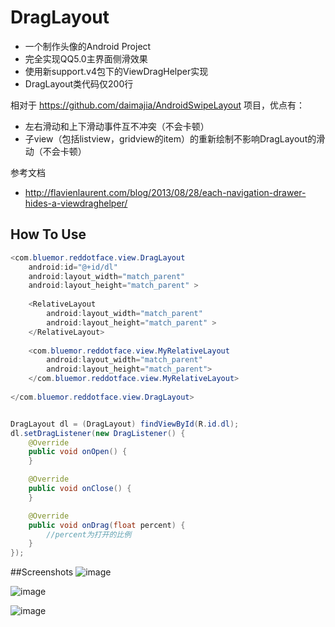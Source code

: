 DragLayout
==========

* 一个制作头像的Android Project
* 完全实现QQ5.0主界面侧滑效果
* 使用新support.v4包下的ViewDragHelper实现
* DragLayout类代码仅200行

相对于 https://github.com/daimajia/AndroidSwipeLayout 项目，优点有：
* 左右滑动和上下滑动事件互不冲突（不会卡顿）
* 子view（包括listview，gridview的item）的重新绘制不影响DragLayout的滑动（不会卡顿）

参考文档
* http://flavienlaurent.com/blog/2013/08/28/each-navigation-drawer-hides-a-viewdraghelper/



## **How To Use** ##
```java
<com.bluemor.reddotface.view.DragLayout
    android:id="@+id/dl"
    android:layout_width="match_parent"
    android:layout_height="match_parent" >
    
    <RelativeLayout
        android:layout_width="match_parent"
        android:layout_height="match_parent" >
    </RelativeLayout>
    
    <com.bluemor.reddotface.view.MyRelativeLayout
        android:layout_width="match_parent"
        android:layout_height="match_parent">
    </com.bluemor.reddotface.view.MyRelativeLayout>
    
</com.bluemor.reddotface.view.DragLayout>


DragLayout dl = (DragLayout) findViewById(R.id.dl);
dl.setDragListener(new DragListener() {
	@Override
	public void onOpen() {
	}

	@Override
	public void onClose() {
	}

	@Override
	public void onDrag(float percent) {
		//percent为打开的比例
	}
});
```

##Screenshots
![image](https://github.com/BlueMor/DragLayout/blob/master/screenshots/1.png)

![image](https://github.com/BlueMor/DragLayout/blob/master/screenshots/2.png)

![image](https://github.com/BlueMor/DragLayout/blob/master/screenshots/3.png)


